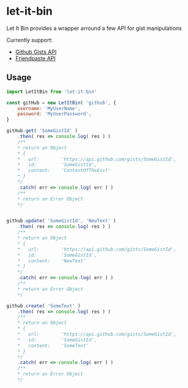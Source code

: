 # let-it-bin

Let It Bin provides a wrapper arround a few API for gist manipulations

Currently support:
* [Github Gists API](https://gist.github.com/)
* [Friendpaste API](https://friendpaste.com/)

## Usage

```js
import LetItBin from 'let-it-bin'

const gitHub = new LetItBin( 'github', {
    username: 'MyUserName',
    password: 'MyUserPassword',
}

gitHub.get( 'SomeGistId' )
    .then( res => console.log( res ) )
    /**
    * return an Object
    * {
    *   url:        'https://api.github.com/gists/SomeGistId',
    *   id:         'SomeGistId',
    *   content:    'ContentOfTheGist'
    * }
    */
    .catch( err => console.log( err ) )
    /**
    * return an Error Object
    */


github.update( 'SomeGistId', 'NewText' )
    .then( res => console.log( res ) )
    /**
    * return an Object
    * {
    *   url:        'https://api.github.com/gists/SomeGistId',
    *   id:         'SomeGistId',
    *   content:    'NewText'
    * }
    */
    .catch( err => console.log( err ) )
    /**
    * return an Error Object
    */

github.create( 'SomeText' )
    .then( res => console.log( res ) )
    /**
    * return an Object
    * {
    *   url:        'https://api.github.com/gists/SomeGistId',
    *   id:         'SomeGistId',
    *   content:    'SomeText'
    * }
    */
    .catch( err => console.log( err ) )
    /**
    * return an Error Object
    */
```
